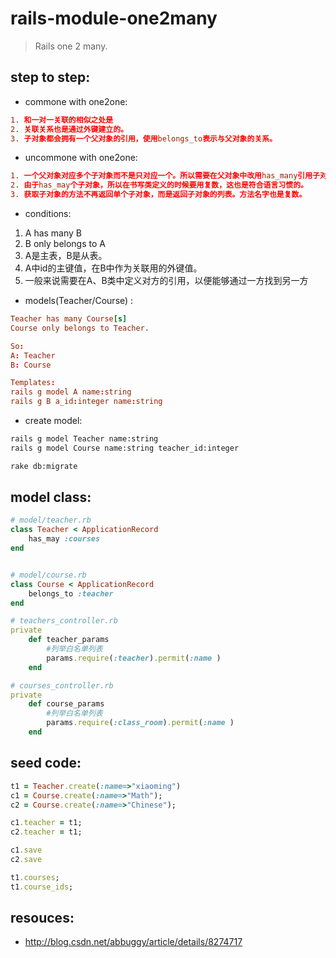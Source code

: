 # rails-module-one2many
> Rails one 2 many.


## step to step:
+ commone with one2one:
```conf
1. 和一对一关联的相似之处是
2. 关联关系也是通过外键建立的。
3. 子对象都会拥有一个父对象的引用，使用belongs_to表示与父对象的关系。
```

+ uncommone with one2one:
```conf
1. 一个父对象对应多个子对象而不是只对应一个。所以需要在父对象中改用has_many引用子对象。
2. 由于has_may个子对象，所以在书写类定义的时候要用复数，这也是符合语言习惯的。
3. 获取子对象的方法不再返回单个子对象，而是返回子对象的列表。方法名字也是复数。
```

+ conditions:
1. A has many B
2. B only belongs to A
3. A是主表，B是从表。
4. A中id的主键值，在B中作为关联用的外键值。
5. 一般来说需要在A、B类中定义对方的引用，以便能够通过一方找到另一方

+ models(Teacher/Course) :
```conf
Teacher has many Course[s]
Course only belongs to Teacher.

So:
A: Teacher
B: Course 

Templates:
rails g model A name:string
rails g B a_id:integer name:string
```

+ create model:
```bash
rails g model Teacher name:string
rails g model Course name:string teacher_id:integer

rake db:migrate
```

## model class:
```rb
# model/teacher.rb
class Teacher < ApplicationRecord
    has_may :courses
end


# model/course.rb
class Course < ApplicationRecord
    belongs_to :teacher
end

# teachers_controller.rb
private
    def teacher_params
        #列举白名单列表
        params.require(:teacher).permit(:name )
    end

# courses_controller.rb
private
    def course_params
        #列举白名单列表
        params.require(:class_room).permit(:name )
    end

```

## seed code:
```rb
t1 = Teacher.create(:name=>"xiaoming")
c1 = Course.create(:name=>"Math");
c2 = Course.create(:name=>"Chinese");

c1.teacher = t1;
c2.teacher = t1;

c1.save
c2.save

t1.courses;
t1.course_ids;
```

## resouces:
+ http://blog.csdn.net/abbuggy/article/details/8274717